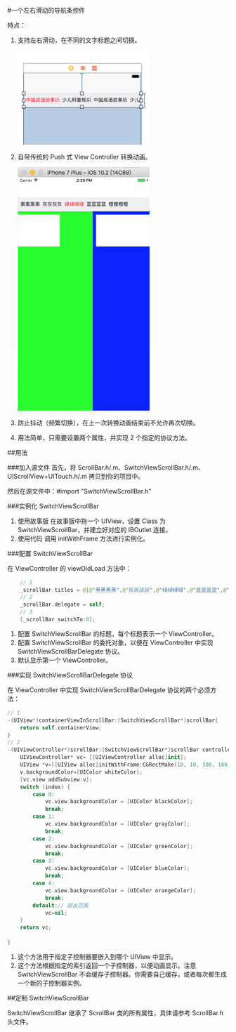 #一个左右滑动的导航条控件

特点：

1. 支持左右滑动，在不同的文字标题之间切换。

	<img src = 'https://raw.githubusercontent.com/kmyhy/ScrollBar/master/1.png' width='300'/>

2. 自带传统的 Push 式 View Controller 转换动画。

	<img src='https://raw.githubusercontent.com/kmyhy/ScrollBar/master/2.png' width='300'/>

3. 防止抖动（频繁切换），在上一次转换动画结束前不允许再次切换。
4. 用法简单，只需要设置两个属性，并实现 2 个指定的协议方法。

##用法

###加入源文件
首先，将 ScrollBar.h/.m、SwitchViewScrollBar.h/.m、UIScrollView+UITouch.h/.m 拷贝到你的项目中。

然后在源文件中：#import "SwitchViewScrollBar.h"

###实例化 SwitchViewScrollBar

1. 使用故事版
	在故事版中拖一个 UIView，设置 Class 为 SwitchViewScrollBar，并建立好对应的 IBOutlet 连接。
2. 使用代码
	调用 initWithFrame 方法进行实例化。
	

###配置 SwitchViewScrollBar

在 ViewController 的 viewDidLoad 方法中：

```swift
	// 1
	_scrollBar.titles = @[@"黑黑黑黑",@"灰灰灰灰",@"绿绿绿绿",@"蓝蓝蓝蓝",@"橙橙橙橙"];
	// 2
    _scrollBar.delegate = self;
    // 3
    [_scrollBar switchTo:0];

```

1. 配置 SwitchViewScrollBar 的标题，每个标题表示一个 ViewController。
2. 配置 SwitchViewScrollBar 的委托对象，以便在 ViewController 中实现 SwitchViewScrollBarDelegate 协议。
3. 默认显示第一个 ViewController。

###实现 SwitchViewScrollBarDelegate 协议

在 ViewController 中实现 SwitchViewScrollBarDelegate 协议的两个必须方法：

```swift
// 1
-(UIView*)containerViewInScrollBar:(SwitchViewScrollBar*)scrollBar{
    return self.containerView;
}
// 2
-(UIViewController*)scrollBar:(SwitchViewScrollBar*)scrollBar controllerAtIndex:(NSInteger)index{
    UIViewController* vc= [[UIViewController alloc]init];
    UIView *v=[[UIView alloc]initWithFrame:CGRectMake(10, 10, 300, 100)];
    v.backgroundColor=[UIColor whiteColor];
    [vc.view addSubview:v];
    switch (index) {
        case 0:
            vc.view.backgroundColor = [UIColor blackColor];
            break;
        case 1:
            vc.view.backgroundColor = [UIColor grayColor];
            break;
        case 2:
            vc.view.backgroundColor = [UIColor greenColor];
            break;
        case 3:
            vc.view.backgroundColor = [UIColor blueColor];
            break;
        case 4:
            vc.view.backgroundColor = [UIColor orangeColor];
            break;
        default:// 超出范围
            vc=nil;
    }
    return vc;
    
}
```

1. 这个方法用于指定子控制器要嵌入到哪个 UIView 中显示。
2. 这个方法根据指定的索引返回一个子控制器，以便动画显示。注意 SwitchViewScrollBar 不会缓存子控制器。你需要自己缓存，或者每次都生成一个新的子控制器实例。

##定制 SwitchViewScrollBar

SwitchViewScrollBar 继承了 ScrollBar 类的所有属性，具体请参考 ScrollBar.h 头文件。



